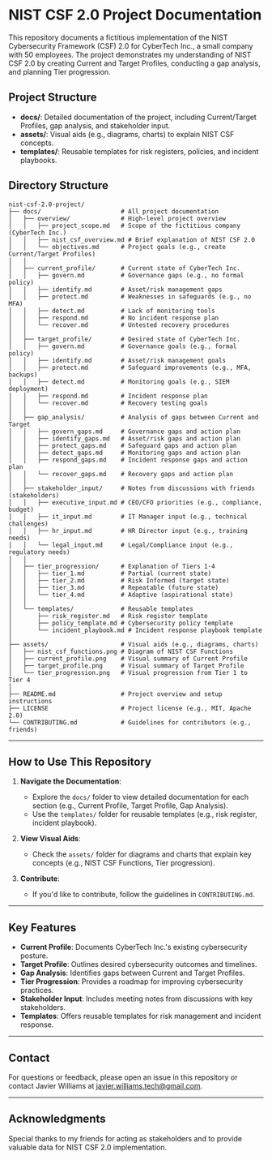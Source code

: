 # NIST CSF 2.0 Project Documentation

This repository documents a fictitious implementation of the NIST Cybersecurity Framework (CSF) 2.0 for CyberTech Inc., a small company with 50 employees. The project demonstrates my understanding of NIST CSF 2.0 by creating Current and Target Profiles, conducting a gap analysis, and planning Tier progression.

## Project Structure
- **docs/**: Detailed documentation of the project, including Current/Target Profiles, gap analysis, and stakeholder input.
- **assets/**: Visual aids (e.g., diagrams, charts) to explain NIST CSF concepts.
- **templates/**: Reusable templates for risk registers, policies, and incident playbooks.

## Directory Structure

```
nist-csf-2.0-project/
├── docs/                      # All project documentation
│   ├── overview/              # High-level project overview
│   │   ├── project_scope.md   # Scope of the fictitious company (CyberTech Inc.)
│   │   ├── nist_csf_overview.md # Brief explanation of NIST CSF 2.0
│   │   └── objectives.md      # Project goals (e.g., create Current/Target Profiles)
│   │
│   ├── current_profile/       # Current state of CyberTech Inc.
│   │   ├── govern.md          # Governance gaps (e.g., no formal policy)
│   │   ├── identify.md        # Asset/risk management gaps
│   │   ├── protect.md         # Weaknesses in safeguards (e.g., no MFA)
│   │   ├── detect.md          # Lack of monitoring tools
│   │   ├── respond.md         # No incident response plan
│   │   └── recover.md         # Untested recovery procedures
│   │
│   ├── target_profile/        # Desired state of CyberTech Inc.
│   │   ├── govern.md          # Governance goals (e.g., formal policy)
│   │   ├── identify.md        # Asset/risk management goals
│   │   ├── protect.md         # Safeguard improvements (e.g., MFA, backups)
│   │   ├── detect.md          # Monitoring goals (e.g., SIEM deployment)
│   │   ├── respond.md         # Incident response plan
│   │   └── recover.md         # Recovery testing goals
│   │
│   ├── gap_analysis/          # Analysis of gaps between Current and Target
│   │   ├── govern_gaps.md     # Governance gaps and action plan
│   │   ├── identify_gaps.md   # Asset/risk gaps and action plan
│   │   ├── protect_gaps.md    # Safeguard gaps and action plan
│   │   ├── detect_gaps.md     # Monitoring gaps and action plan
│   │   ├── respond_gaps.md    # Incident response gaps and action plan
│   │   └── recover_gaps.md    # Recovery gaps and action plan
│   │
│   ├── stakeholder_input/     # Notes from discussions with friends (stakeholders)
│   │   ├── executive_input.md # CEO/CFO priorities (e.g., compliance, budget)
│   │   ├── it_input.md        # IT Manager input (e.g., technical challenges)
│   │   ├── hr_input.md        # HR Director input (e.g., training needs)
│   │   └── legal_input.md     # Legal/Compliance input (e.g., regulatory needs)
│   │
│   ├── tier_progression/      # Explanation of Tiers 1-4
│   │   ├── tier_1.md          # Partial (current state)
│   │   ├── tier_2.md          # Risk Informed (target state)
│   │   ├── tier_3.md          # Repeatable (future state)
│   │   └── tier_4.md          # Adaptive (aspirational state)
│   │
│   └── templates/             # Reusable templates
│       ├── risk_register.md   # Risk register template
│       ├── policy_template.md # Cybersecurity policy template
│       └── incident_playbook.md # Incident response playbook template
│
├── assets/                    # Visual aids (e.g., diagrams, charts)
│   ├── nist_csf_functions.png # Diagram of NIST CSF Functions
│   ├── current_profile.png    # Visual summary of Current Profile
│   ├── target_profile.png     # Visual summary of Target Profile
│   └── tier_progression.png   # Visual progression from Tier 1 to Tier 4
│
├── README.md                  # Project overview and setup instructions
├── LICENSE                    # Project license (e.g., MIT, Apache 2.0)
└── CONTRIBUTING.md            # Guidelines for contributors (e.g., friends)
```

---

## How to Use This Repository

1. **Navigate the Documentation**:
   - Explore the `docs/` folder to view detailed documentation for each section (e.g., Current Profile, Target Profile, Gap Analysis).
   - Use the `templates/` folder for reusable templates (e.g., risk register, incident playbook).

2. **View Visual Aids**:
   - Check the `assets/` folder for diagrams and charts that explain key concepts (e.g., NIST CSF Functions, Tier progression).

3. **Contribute**:
   - If you'd like to contribute, follow the guidelines in `CONTRIBUTING.md`.

---

## Key Features

- **Current Profile**: Documents CyberTech Inc.'s existing cybersecurity posture.
- **Target Profile**: Outlines desired cybersecurity outcomes and timelines.
- **Gap Analysis**: Identifies gaps between Current and Target Profiles.
- **Tier Progression**: Provides a roadmap for improving cybersecurity practices.
- **Stakeholder Input**: Includes meeting notes from discussions with key stakeholders.
- **Templates**: Offers reusable templates for risk management and incident response.

---

## Contact

For questions or feedback, please open an issue in this repository or contact Javier Williams at javier.williams.tech@gmail.com.

---

## Acknowledgments

Special thanks to my friends for acting as stakeholders and to provide valuable data for NIST CSF 2.0 implementation.
